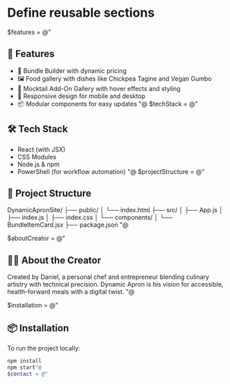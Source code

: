 # Define reusable sections
$features = @"
## 🚀 Features

- 🧠 Bundle Builder with dynamic pricing
- 🖼️ Food gallery with dishes like Chickpea Tagine and Vegan Gumbo
- 🍹 Mocktail Add-On Gallery with hover effects and styling
- 📱 Responsive design for mobile and desktop
- 📦 Modular components for easy updates
"@
$techStack = @"
## 🛠️ Tech Stack
- React (with JSX)
- CSS Modules
- Node.js & npm
- PowerShell (for workflow automation)
"@
$projectStructure = @"
## 📂 Project Structure
DynamicApronSite/ ├── public/ │   └── index.html ├── src/ │   ├── App.js │   ├── index.js │   ├── index.css │   └── components/ │       └── BundleItemCard.jsx ├── package.json
"@

$aboutCreator = @"
## 🧑‍🍳 About the Creator

Created by Daniel, a personal chef and entrepreneur blending culinary artistry with technical precision. Dynamic Apron is his vision for accessible, health-forward meals with a digital twist.
"@

$installation = @"
## 📦 Installation

To run the project locally:

```bash
npm install
npm start"@
$contact = @"
